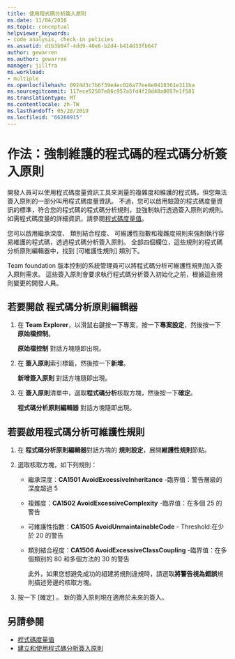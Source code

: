 ```yaml
---
title: 使用程式碼分析簽入原則
ms.date: 11/04/2016
ms.topic: conceptual
helpviewer_keywords:
- code analysis, check-in policies
ms.assetid: d1b3b04f-4dd9-40e6-b2d4-b414d33fb647
author: gewarren
ms.author: gewarren
manager: jillfra
ms.workload:
- multiple
ms.openlocfilehash: 0924d3c7b6f39e4ec026a77ee8e0418361e311ba
ms.sourcegitcommit: 117ece52507e86c957a5fd4f28d48a0057e1f581
ms.translationtype: MT
ms.contentlocale: zh-TW
ms.lasthandoff: 05/28/2019
ms.locfileid: "66260915"
---
```

# <a name="how-to-enforce-maintainable-code-with-a-code-analysis-check-in-policy"></a>作法：強制維護的程式碼的程式碼分析簽入原則

開發人員可以使用程式碼度量資訊工具來測量的複雜度和維護的程式碼，但您無法簽入原則的一部分叫用程式碼度量資訊。 不過，您可以啟用驗證的程式碼度量資訊的標準，符合您的程式碼的程式碼分析規則，並強制執行透過簽入原則的規則。 如需程式碼度量的詳細資訊，請參閱[程式碼度量值](../code-quality/code-metrics-values.md)。

您可以啟用繼承深度、 類別結合程度、 可維護性指數和複雜度規則來強制執行容易維護的程式碼，透過程式碼分析簽入原則。 全部四個欄位，這些規則的程式碼分析原則編輯器中，找到 [可維護性規則] 類別下。

Team foundation 版本控制的系統管理員可以將程式碼分析可維護性規則加入簽入原則需求。 這些簽入原則會要求執行程式碼分析簽入初始化之前，根據這些規則變更的開發人員。

## <a name="to-open-the-code-analysis-policy-editor"></a>若要開啟 程式碼分析原則編輯器

1. 在  **Team Explorer**，以滑鼠右鍵按一下專案，按一下**專案設定**，然後按一下 **原始檔控制**。

     **原始檔控制** 對話方塊隨即出現。

2. 在 **簽入原則**索引標籤，然後按一下**新增**。

     **新增簽入原則** 對話方塊隨即出現。

3. 在 **簽入原則**清單中，選取**程式碼分析**核取方塊，然後按一下**確定**。

     **程式碼分析原則編輯器** 對話方塊隨即出現。

## <a name="to-enable-code-analysis-maintainability-rules"></a>若要啟用程式碼分析可維護性規則

1. 在 **程式碼分析原則編輯器**對話方塊的 **規則設定**，展開**維護性規則**節點。

2. 選取核取方塊，如下列規則：

   - 繼承深度：**CA1501 AvoidExcessiveInheritance** -臨界值：警告層級的深度超過 5

   - 複雜度：**CA1502 AvoidExcessiveComplexity** -臨界值：在多個 25 的警告

   - 可維護性指數：**CA1505 AvoidUnmaintainableCode** - Threshold:在少於 20 的警告

   - 類別結合程度：**CA1506 AvoidExcessiveClassCoupling** -臨界值：在多個類別的 80 和多個方法的 30 的警告

     此外，如果您想避免成功的組建將規則違規時，請選取**將警告視為錯誤**規則描述旁邊的核取方塊。

3. 按一下 [確定]  。 新的簽入原則現在適用於未來的簽入。

## <a name="see-also"></a>另請參閱

- [程式碼度量值](../code-quality/code-metrics-values.md)
- [建立和使用程式碼分析簽入原則](../code-quality/how-to-create-or-update-standard-code-analysis-check-in-policies.md)
